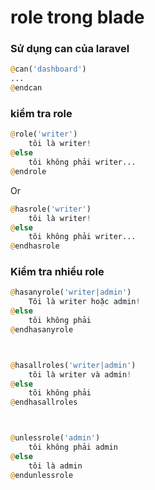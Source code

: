 # role trong blade
### Sử dụng can của laravel
```php
@can('dashboard')
...
@endcan
```

### kiểm tra role
```php
@role('writer')
    tôi là writer!
@else
    tôi không phải writer...
@endrole
```
Or
```php
@hasrole('writer')
    tôi là writer!
@else
    tôi không phải writer...
@endhasrole
```

### Kiểm tra nhiều role
```php
@hasanyrole('writer|admin')
    Tôi là writer hoặc admin!
@else
    tôi không phải
@endhasanyrole



@hasallroles('writer|admin')
    tôi là writer và admin!
@else
    tôi không phải
@endhasallroles



@unlessrole('admin')
    tôi không phải admin
@else
    tôi là admin
@endunlessrole
```
